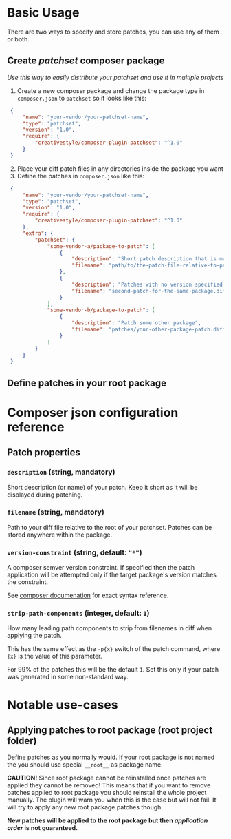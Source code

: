 # Basic Usage

There are two ways to specify and store patches, you can use any of them or both.

## Create *patchset* composer package

_Use this way to easily distribute your patchset and use it in multiple projects_

 1. Create a new composer package and change the package type in `composer.json` to `patchset` 
   so it looks like this:
   
   ```json
    {
        "name": "your-vendor/your-patchset-name",
        "type": "patchset",
        "version": "1.0",
        "require": {
            "creativestyle/composer-plugin-patchset": "^1.0"
        }
    } 
   ```
   
 2. Place your diff patch files in any directories inside the package you want
 3. Define the patches in `composer.json` like this:
   
   ```json
    {
        "name": "your-vendor/your-patchset-name",
        "type": "patchset",
        "version": "1.0",
        "require": {
            "creativestyle/composer-plugin-patchset": "^1.0"
        },
        "extra": {
            "patchset": {
                "some-vendor-a/package-to-patch": [
                    {
                        "description": "Short patch description that is mandatory",
                        "filename": "path/to/the-patch-file-relative-to-patchset-root.diff"
                    },
                    {
                        "description": "Patches with no version specified will be always applied",
                        "filename": "second-patch-for-the-same-package.diff"
                    }
                ],
                "some-vendor-b/package-to-patch": [
                    {
                        "description": "Patch some other package",
                        "filename": "patches/your-other-package-patch.diff",
                    }
                ]
            }
        }
    }
   ```   

## Define patches in your root package

# Composer json configuration reference 

## Patch properties

### `description` (string, mandatory)

Short description (or name) of your patch. Keep it short as it will be displayed during patching.

### `filename` (string, mandatory)

Path to your diff file relative to the root of your patchset. Patches can be stored anywhere within
the package.

### `version-constraint` (string, default: `"*"`)

A composer semver version constraint. If specified then the patch application will be attempted 
only if the target package's version matches the constraint.

See [composer documenation](https://getcomposer.org/doc/articles/versions.md) for exact syntax reference.

### `strip-path-components` (integer, default: `1`)

How many leading path components to strip from filenames in diff when applying the patch.

This has the same effect as the `-p{x}` switch of the patch command, where `{x}` is the value of this parameter.

For 99% of the patches this will be the default `1`. Set this only if your patch was generated in some non-standard way.

# Notable use-cases

## Applying patches to root package (root project folder)

Define patches as you normally would. If your root package is not named the you should use special
`__root__` as package name.

**CAUTION!** Since root package cannot be reinstalled once patches are applied they cannot be removed!
This means that if you want to remove patches applied to root package you should reinstall the whole
project manually. The plugin will warn you when this is the case but will not fail. It will try
to apply any new root package patches though.

__New patches will be applied to the root package but then _application order_ is not guaranteed.__
